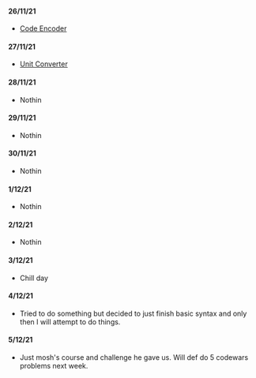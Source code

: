 #### 26/11/21
- [Code Encoder]()

#### 27/11/21
- [Unit Converter]()

#### 28/11/21
- Nothin

#### 29/11/21
- Nothin

#### 30/11/21
- Nothin

#### 1/12/21
- Nothin

#### 2/12/21
- Nothin

#### 3/12/21
- Chill day

#### 4/12/21
- Tried to do something but decided to just finish basic syntax and only then I will attempt to do things.

#### 5/12/21
- Just mosh's course and challenge he gave us. Will def do 5 codewars problems next week.



